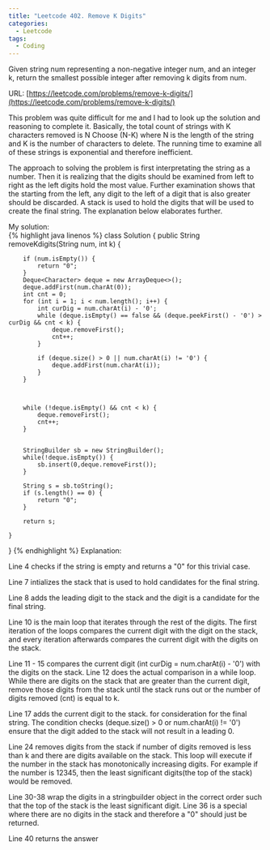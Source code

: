 ```yaml
---
title: "Leetcode 402. Remove K Digits"
categories:
  - Leetcode
tags:
  - Coding
---
```

Given string num representing a non-negative integer num, and an integer k, return the smallest possible integer after removing k digits from num.

URL: [https://leetcode.com/problems/remove-k-digits/](https://leetcode.com/problems/remove-k-digits/)

This problem was quite difficult for me and I had to look up the solution and reasoning to complete it. Basically, the total count of strings with K characters removed is N Choose (N-K) where N is the length of the string and K is the number of characters to delete. The running time to examine all of these strings is exponential and therefore inefficient.

The approach to solving the problem is first interpretating the string as a number. Then it is realizing that the digits should be examined from left to right as the left digits hold the most value. Further examination shows that the starting from the left, any digit to the left of a digit that is also greater should be discarded. A stack is used to hold the digits that will be used to create the final string. The explanation below elaborates further.

My solution:  
{% highlight java linenos %}
class Solution {
    public String removeKdigits(String num, int k) {

        if (num.isEmpty()) {
            return "0";
        }
        Deque<Character> deque = new ArrayDeque<>();
        deque.addFirst(num.charAt(0));
        int cnt = 0;
        for (int i = 1; i < num.length(); i++) {
            int curDig = num.charAt(i) - '0';
            while (deque.isEmpty() == false && (deque.peekFirst() - '0') > curDig && cnt < k) {
                deque.removeFirst();
                cnt++;
            }

            if (deque.size() > 0 || num.charAt(i) != '0') {
                deque.addFirst(num.charAt(i));
            }
        }

 
        
        while (!deque.isEmpty() && cnt < k) {     
            deque.removeFirst();
            cnt++;
        }
     
        
        StringBuilder sb = new StringBuilder();
        while(!deque.isEmpty()) {
            sb.insert(0,deque.removeFirst());
        }
        
        String s = sb.toString();
        if (s.length() == 0) {
            return "0";
        }
         
        return s;
        
    }
}
{% endhighlight %}
Explanation: 

Line 4 checks if the string is empty and returns a "0" for this trivial case.

Line 7 intializes the stack that is used to hold candidates for the final string.

Line 8 adds the leading digit to the stack and the digit is a candidate for the final string.

Line 10 is the main loop that iterates through the rest of the digits. The first iteration of the loops compares the current digit with the digit on the stack, and every iteration afterwards compares the current digit with the digits on the stack.

Line 11 - 15 compares the current digit (int curDig = num.charAt(i) - '0') with the digits on the stack. Line 12 does the actual comparison in a while loop. While there are digits on the stack that are greater than the current digit, remove those digits from the stack until the stack runs out or the number of digits removed (cnt) is equal to k.

Line 17 adds the current digit to the stack. for consideration for the final string. The condition checks (deque.size() > 0 or num.charAt(i) != '0') ensure that the digit added to the stack will not result in a leading 0.

Line 24 removes digits from the stack if number of digits removed is less than k and there are digits available on the stack. This loop will execute if the number in the stack has monotonically increasing digits. For example if the number is 12345, then the least significant digits(the top of the stack) would be removed.

Line 30-38 wrap the digits in a stringbuilder object in the correct order such that the top of the stack is the least significant digit. Line 36 is a special where there are no digits in the stack and therefore a "0" should just be returned.

Line 40 returns the answer